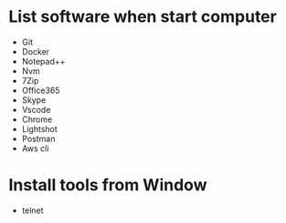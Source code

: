 # List software when start computer

- Git
- Docker
- Notepad++
- Nvm
- 7Zip
- Office365
- Skype
- Vscode
- Chrome
- Lightshot
- Postman
- Aws cli


# Install tools from Window

- telnet
